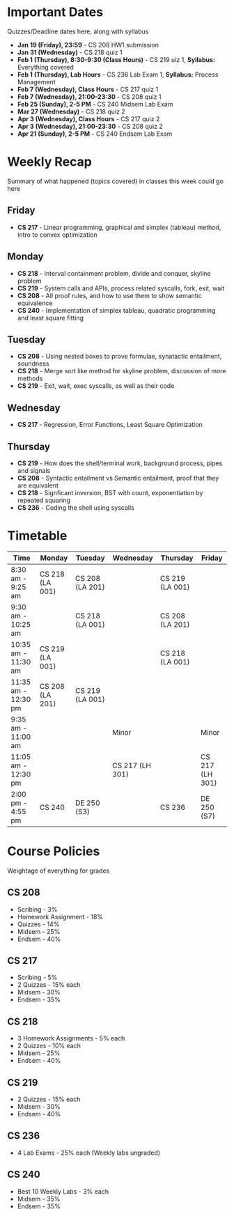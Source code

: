 # Important Dates

Quizzes/Deadline dates here, along with syllabus

- **Jan 19 (Friday), 23:59** - CS 208 HW1 submission
- **Jan 31 (Wednesday)** - CS 218 quiz 1
- **Feb 1 (Thursday), 8:30-9:30 (Class Hours)** - CS 219 uiz 1, **Syllabus:** Everything covered
- **Feb 1 (Thursday), Lab Hours** - CS 236 Lab Exam 1, **Syllabus:** Process Management
- **Feb 7 (Wednesday), Class Hours** - CS 217 quiz 1
- **Feb 7 (Wednesday), 21:00-23:30** - CS 208 quiz 1
- **Feb 25 (Sunday), 2-5 PM** - CS 240 Midsem Lab Exam
- **Mar 27 (Wednesday)** - CS 218 quiz 2
- **Apr 3 (Wednesday), Class Hours** - CS 217 quiz 2
- **Apr 3 (Wednesday), 21:00-23:30** - CS 208 quiz 2
- **Apr 21 (Sunday), 2-5 PM** - CS 240 Endsem Lab Exam

# Weekly Recap

Summary of what happened (topics covered) in classes this week could go here

## Friday

- **CS 217** - Linear programming, graphical and simplex (tableau) method, intro to convex optimization

## Monday

- **CS 218** - Interval containment problem, divide and conquer, skyline problem
- **CS 219** - System calls and APIs, process related syscalls, fork, exit, wait
- **CS 208** - All proof rules, and how to use them to show semantic equivalence
- **CS 240** - Implementation of simplex tableau, quadratic programming and least square fitting

## Tuesday

- **CS 208** - Using nested boxes to prove formulae, synatactic entailment, soundness
- **CS 218** - Merge sort like method for skyline problem, discussion of more methods
- **CS 219** - Exit, wait, exec syscalls, as well as their code

## Wednesday

- **CS 217** - Regression, Error Functions, Least Square Optimization

## Thursday

- **CS 219** - How does the shell/terminal work, background process, pipes and signals
- **CS 208** - Syntactic entailment vs Semantic entailment, proof that they are equivalent
- **CS 218** - Signficant inversion, BST with count, exponentiation by repeated squaring
- **CS 236** - Coding the shell using syscalls

# Timetable

| Time                | Monday          | Tuesday         | Wednesday       | Thursday        | Friday         |
|---------------------|-----------------|-----------------|-----------------|-----------------|----------------|
| 8:30 am - 9:25 am   | CS 218 (LA 001) | CS 208 (LA 201) |                 | CS 219 (LA 001) |                |
| 9:30 am - 10:25 am  |                 | CS 218 (LA 001) |                 | CS 208 (LA 201) |                |
| 10:35 am - 11:30 am | CS 219 (LA 001) |                 |                 | CS 218 (LA 001) |                |
| 11:35 am - 12:30 pm | CS 208 (LA 201) | CS 219 (LA 001) |                 |                 |                |
| 9:35 am - 11:00 am  |                 |                 | Minor           |                 | Minor          |
| 11:05 am - 12:30 pm |                 |                 | CS 217 (LH 301) |                 | CS 217 (LH 301)|
| 2:00 pm - 4:55 pm   | CS 240          | DE 250 (S3)     |                 | CS 236          | DE 250 (S7)    |

# Course Policies

Weightage of everything for grades

## CS 208

- Scribing - 3%
- Homework Assignment - 18%
- Quizzes - 14%
- Midsem - 25%
- Endsem - 40%

## CS 217

- Scribing - 5%
- 2 Quizzes - 15% each
- Midsem - 30%
- Endsem - 35%

## CS 218

- 3 Homework Assignments - 5% each
- 2 Quizzes - 10% each
- Midsem - 25%
- Endsem - 40%

## CS 219

- 2 Quizzes - 15% each
- Midsem - 30%
- Endsem - 40%

## CS 236

- 4 Lab Exams - 25% each (Weekly labs ungraded)

## CS 240
  
- Best 10 Weekly Labs - 3% each
- Midsem - 35%
- Endsem - 35%
